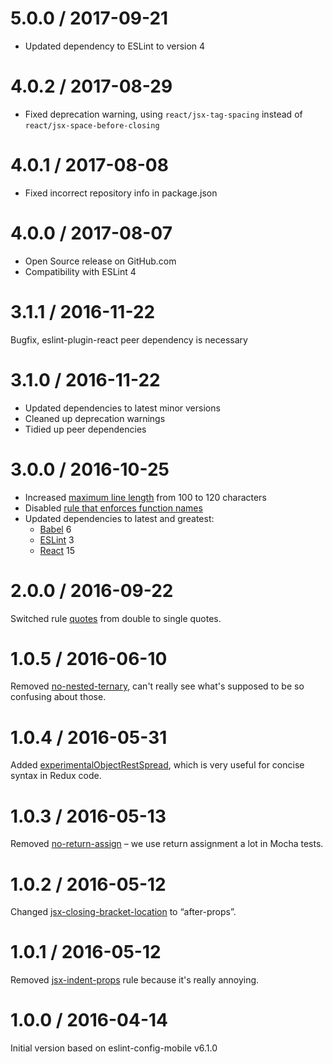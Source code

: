 5.0.0 / 2017-09-21
==================

* Updated dependency to ESLint to version 4

4.0.2 / 2017-08-29
==================

* Fixed deprecation warning, using `react/jsx-tag-spacing` instead of `react/jsx-space-before-closing`

4.0.1 / 2017-08-08
==================

* Fixed incorrect repository info in package.json

4.0.0 / 2017-08-07
==================

* Open Source release on GitHub.com
* Compatibility with ESLint 4

3.1.1 / 2016-11-22
==================

Bugfix, eslint-plugin-react peer dependency is necessary

3.1.0 / 2016-11-22
==================

* Updated dependencies to latest minor versions
* Cleaned up deprecation warnings
* Tidied up peer dependencies

3.0.0 / 2016-10-25
==================

* Increased [maximum line length](http://eslint.org/docs/rules/max-len) from 100 to 120 characters
* Disabled [rule that enforces function names](http://eslint.org/docs/rules/func-names)
* Updated dependencies to latest and greatest:
  * [Babel](http://babeljs.io/) 6
  * [ESLint](http://eslint.org/) 3
  * [React](https://facebook.github.io/react/) 15

2.0.0 / 2016-09-22
==================

Switched rule [quotes](http://eslint.org/docs/rules/quotes) from double to single quotes.

1.0.5 / 2016-06-10
==================

Removed [no-nested-ternary](http://eslint.org/docs/rules/no-nested-ternary), can't really see what's
supposed to be so confusing about those.

1.0.4 / 2016-05-31
==================

Added [experimentalObjectRestSpread](http://eslint.org/docs/1.0.0/user-guide/configuring), which is
very useful for concise syntax in Redux code.

1.0.3 / 2016-05-13
==================

Removed [no-return-assign](http://eslint.org/docs/rules/no-return-assign) – we use return assignment
a lot in Mocha tests.

1.0.2 / 2016-05-12
==================

Changed [jsx-closing-bracket-location](https://github.com/yannickcr/eslint-plugin-react/blob/master/docs/rules/jsx-closing-bracket-location.md)
to “after-props”.

1.0.1 / 2016-05-12
==================

Removed [jsx-indent-props](https://github.com/yannickcr/eslint-plugin-react/blob/master/docs/rules/jsx-indent-props.md)
rule because it's really annoying.


1.0.0 / 2016-04-14
==================

Initial version based on eslint-config-mobile v6.1.0


